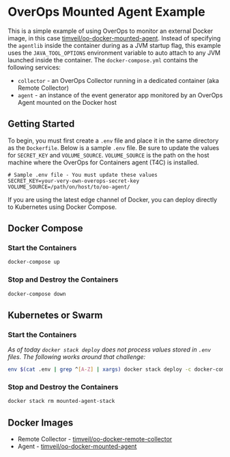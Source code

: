 # OverOps Mounted Agent Example
This is a simple example of using OverOps to monitor an external Docker image, in this case [timveil/oo-docker-mounted-agent](https://hub.docker.com/r/timveil/oo-docker-mounted-agent/).  Instead of specifying the `agentlib` inside the container during as a JVM startup flag, this example uses the `JAVA_TOOL_OPTIONS` environment variable to auto attach to any JVM launched inside the container.  The `docker-compose.yml` contains the following services:
* `collector` - an OverOps Collector running in a dedicated container (aka Remote Collector)
* `agent` - an instance of the event generator app monitored by an OverOps Agent mounted on the Docker host

## Getting Started
To begin, you must first create a `.env` file and place it in the same directory as the `Dockerfile`.  Below is a sample `.env` file.  Be sure to update the values for `SECRET_KEY` and `VOLUME_SOURCE`.  `VOLUME_SOURCE` is the path on the host machine where the OverOps for Containers agent (T4C) is installed.

```properties
# Sample .env file - You must update these values
SECRET_KEY=your-very-own-overops-secret-key
VOLUME_SOURCE=/path/on/host/to/oo-agent/
```

If you are using the latest edge channel of Docker, you can deploy directly to Kubernetes using Docker Compose.

## Docker Compose

### Start the Containers
```bash
docker-compose up
```

### Stop and Destroy the Containers
```bash
docker-compose down
```

## Kubernetes or Swarm

### Start the Containers
*As of today `docker stack deploy` does not process values stored in `.env` files.  The following works around that challenge:*
```bash
env $(cat .env | grep ^[A-Z] | xargs) docker stack deploy -c docker-compose.yml mounted-agent-stack
```

### Stop and Destroy the Containers
```bash
docker stack rm mounted-agent-stack
```

## Docker Images
* Remote Collector - [timveil/oo-docker-remote-collector](https://hub.docker.com/r/timveil/oo-docker-remote-collector/)
* Agent - [timveil/oo-docker-mounted-agent](https://hub.docker.com/r/timveil/oo-docker-mounted-agent/)